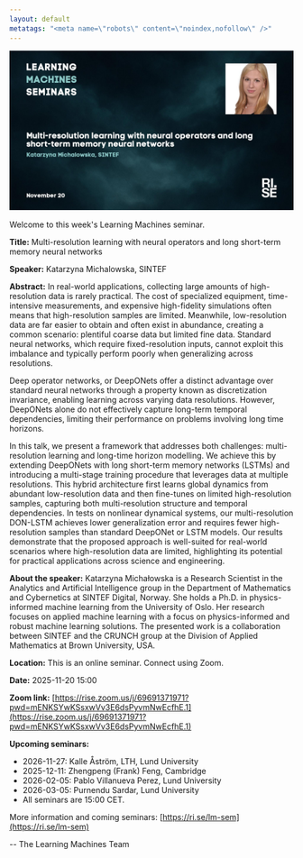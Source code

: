 ```yaml
---
layout: default
metatags: "<meta name=\"robots\" content=\"noindex,nofollow\" />"
---
```

<img src="/lm/2025-11-20-youtube-thumbnail-katarzyna-michalowska.jpg" />
 
Welcome to this week's Learning Machines seminar.

**Title:** Multi-resolution learning with neural operators and long short-term memory neural networks

**Speaker:** Katarzyna Michalowska, SINTEF

**Abstract:** In real-world applications, collecting large amounts of high-resolution data is rarely practical. The cost of specialized equipment, time-intensive measurements, and expensive high-fidelity simulations often means that high-resolution samples are limited. Meanwhile, low-resolution data are far easier to obtain and often exist in abundance, creating a common scenario: plentiful coarse data but limited fine data. Standard neural networks, which require fixed-resolution inputs, cannot exploit this imbalance and typically perform poorly when generalizing across resolutions.

Deep operator networks, or DeepONets offer a distinct advantage over standard neural networks through a property known as discretization invariance, enabling learning across varying data resolutions. However, DeepONets alone do not effectively capture long-term temporal dependencies, limiting their performance on problems involving long time horizons.

In this talk, we present a framework that addresses both challenges: multi-resolution learning and long-time horizon modelling. We achieve this by extending DeepONets with long short-term memory networks (LSTMs) and introducing a multi-stage training procedure that leverages data at multiple resolutions. This hybrid architecture first learns global dynamics from abundant low-resolution data and then fine-tunes on limited high-resolution samples, capturing both multi-resolution structure and temporal dependencies. In tests on nonlinear dynamical systems, our multi-resolution DON-LSTM achieves lower generalization error and requires fewer high-resolution samples than standard DeepONet or LSTM models. Our results demonstrate that the proposed approach is well-suited for real-world scenarios where high-resolution data are limited, highlighting its potential for practical applications across science and engineering.

**About the speaker:** Katarzyna Michałowska is a Research Scientist in the Analytics and Artificial Intelligence group in the Department of Mathematics and Cybernetics at SINTEF Digital, Norway. She holds a Ph.D. in physics-informed machine learning from the University of Oslo. Her research focuses on applied machine learning with a focus on physics-informed and robust machine learning solutions. The presented work is a collaboration between SINTEF and the CRUNCH group at the Division of Applied Mathematics at Brown University, USA.

**Location:** This is an online seminar. Connect using Zoom.

**Date:** 2025-11-20 15:00

**Zoom link:** [https://rise.zoom.us/j/69691371971?pwd=mENKSYwKSsxwVv3E6dsPyvmNwEcfhE.1](https://rise.zoom.us/j/69691371971?pwd=mENKSYwKSsxwVv3E6dsPyvmNwEcfhE.1)

**Upcoming seminars:**

* 2026-11-27: Kalle Åström, LTH, Lund University
* 2025-12-11: Zhengpeng (Frank) Feng, Cambridge
* 2026-02-05: Pablo Villanueva Perez, Lund University
* 2026-03-05: Purnendu Sardar, Lund University
* All seminars are 15:00 CET.

More information and coming seminars: [https://ri.se/lm-sem](https://ri.se/lm-sem)

-- The Learning Machines Team

